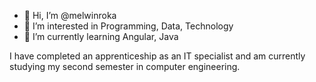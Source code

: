 - 👋 Hi, I’m @melwinroka
- 👀 I’m interested in Programming, Data, Technology
- 🌱 I’m currently learning Angular, Java

I have completed an apprenticeship as an IT specialist and am currently studying my second semester in computer engineering.

